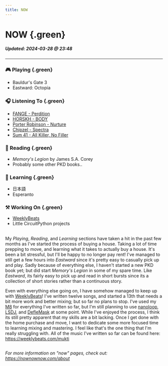 ```yaml
---
title: NOW
---
```


# NOW {.green}

##### Updated: 2024-03-28 @ 23:48

---

### 🎮 Playing {.green}
- Bauldur's Gate 3
- Eastward: Octopia

### 🎧 Listening To {.green}
- [FANGE - Perdition](https://fange.bandcamp.com/album/perdition)
- [HORSKH - BODY](https://horskh.bandcamp.com/album/body-2)
- [Porter Robinson - Nurture](https://soundcloud.com/porter-robinson/sets/nurture)
- [Chipzel - Spectra](https://chipzelmusic.bandcamp.com/album/spectra)
- [Sum 41 - All Killer, No Filler](https://open.spotify.com/album/2UCWsnmZEVg9HhnMeKTsim?si=9NKDzVsZSFOhzSEASIxf_A)

### 📖 Reading {.green}
- _Memory's Legion_ by James S.A. Corey
- Probably some other PKD books..

### 📓 Learning {.green}
- 日本語
- Esperanto

### ⚒️  Working On {.green}
- [WeeklyBeats](https://weeklybeats.com/mukti)
- Little CircuitPython projects

\
My _Playing_, _Reading_, and _Learning_ sections have taken a hit in the past few months as I've started the process of buying a house. Taking a lot of time prepping to move, and learning what it takes to actually buy a house. It's been a bit stressful, but I'll be happy to no longer pay rent! I've managed to still get a few hours into _Eastward_ since it's pretty easy to casually pick up and play. Sadly because of everything else, I haven't started a new PKD book yet; but did start _Memory's Legion_ in some of my spare time. Like _Eastward_, its fairly easy to pick up and read in short bursts since its a collection of short stories rather than a continuous story.

Even with everything else going on, I have somehow managed to keep up with [WeeklyBeats](https://weeklybeats.com)! I've written twelve songs, and started a 13th that needs a bit more work and better mixing; but so far no plans to stop. I've used my [M8](https://dirtywave.com/products/m8-tracker) for everything I've written so far, but I'm still planning to use [nanoloop](https://www.nanoloop.com/), [LSDJ](https://www.littlesounddj.com), and [DefleMask](https://www.deflemask.com/) at some point. While I've enjoyed the process, I think its still pretty apparent that my skills are a bit lacking. Once I get done with the home purchase and move, I want to dedicate some more focused time to learning mixing and mastering. I feel like that's the one thing that I'm really struggling with. All of the music I've written so far can be found here: <https://weeklybeats.com/mukti>

<svg height="1" width="100" style="display:block;margin:auto;"><line x1="0" y1="0" x2="100" y2="0" stroke="white" /></svg>

_For more information on "now" pages, check out: <https://nownownow.com/about>_

